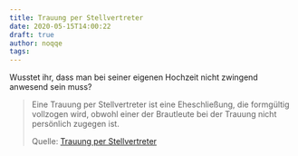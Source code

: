 ```yaml
---
title: Trauung per Stellvertreter
date: 2020-05-15T14:00:22
draft: true
author: noqqe
tags:
---
```


Wusstet ihr, dass man bei seiner eigenen Hochzeit nicht zwingend anwesend
sein muss?

> Eine Trauung per Stellvertreter ist eine Eheschließung, die formgültig
> vollzogen wird, obwohl einer der Brautleute bei der Trauung nicht persönlich
> zugegen ist.
>
> Quelle: [Trauung per Stellvertreter](https://de.m.wikipedia.org/wiki/Trauung_per_Stellvertreter)

